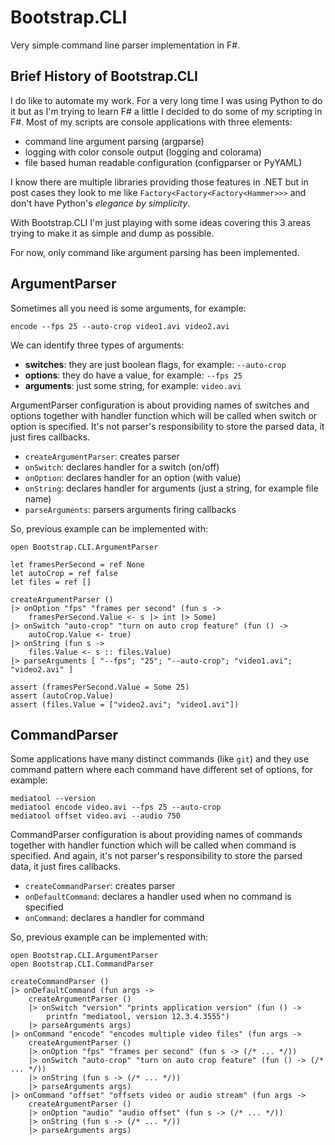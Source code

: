 Bootstrap.CLI
===

Very simple command line parser implementation in F#.

Brief History of Bootstrap.CLI
---
I do like to automate my work. For a very long time I was using Python to do it but as I'm trying to learn F# a little I decided to do some of my scripting in F#.
Most of my scripts are console applications with three elements:
 
* command line argument parsing (argparse)
* logging with color console output (logging and colorama)
* file based human readable configuration (configparser or PyYAML)

I know there are multiple libraries providing those features in .NET but in post cases they look to me like `Factory<Factory<Factory<Hammer>>>` and don't have Python's *elegance by simplicity*.

With Bootstrap.CLI I'm just playing with some ideas covering this 3 areas trying to make it as simple and dump as possible.

For now, only command like argument parsing has been implemented.

ArgumentParser
---
Sometimes all you need is some arguments, for example:

	encode --fps 25 --auto-crop video1.avi video2.avi 

We can identify three types of arguments:

* **switches**: they are just boolean flags, for example: `--auto-crop`
* **options**: they do have a value, for example: `--fps 25`
* **arguments**: just some string, for example: `video.avi` 

ArgumentParser configuration is about providing names of switches and options together with handler function which will be called when switch or option is specified. It's not parser's responsibility to store the parsed data, it just fires callbacks.

* `createArgumentParser`: creates parser
* `onSwitch`: declares handler for a switch (on/off)
* `onOption`: declares handler for an option (with value)
* `onString`: declares handler for arguments (just a string, for example file name)
* `parseArguments`: parsers arguments firing callbacks  

So, previous example can be implemented with:  
 
	open Bootstrap.CLI.ArgumentParser 

    let framesPerSecond = ref None
    let autoCrop = ref false
    let files = ref []

    createArgumentParser ()
    |> onOption "fps" "frames per second" (fun s -> 
        framesPerSecond.Value <- s |> int |> Some)
    |> onSwitch "auto-crop" "turn on auto crop feature" (fun () ->
        autoCrop.Value <- true)
    |> onString (fun s ->
        files.Value <- s :: files.Value)
    |> parseArguments [ "--fps"; "25"; "--auto-crop"; "video1.avi"; "video2.avi" ]

    assert (framesPerSecond.Value = Some 25)
    assert (autoCrop.Value)
    assert (files.Value = ["video2.avi"; "video1.avi"])

CommandParser
---
Some applications have many distinct commands (like `git`) and they use command pattern where each command have different set of options, for example:

	mediatool --version
	mediatool encode video.avi --fps 25 --auto-crop
	mediatool offset video.avi --audio 750

CommandParser configuration is about providing names of commands together with handler function which will be called when command is specified. And again, it's not parser's responsibility to store the parsed data, it just fires callbacks.

* `createCommandParser`: creates parser
* `onDefaultCommand`: declares a handler used when no command is specified
* `onCommand`: declares a handler for command

So, previous example can be implemented with:

	open Bootstrap.CLI.ArgumentParser 
	open Bootstrap.CLI.CommandParser 

    createCommandParser ()
	|> onDefaultCommand (fun args ->
		createArgumentParser ()
		|> onSwitch "version" "prints application version" (fun () ->
			printfn "mediatool, version 12.3.4.3555")
		|> parseArguments args)
	|> onCommand "encode" "encodes multiple video files" (fun args ->
	    createArgumentParser ()
	    |> onOption "fps" "frames per second" (fun s -> (/* ... */))
	    |> onSwitch "auto-crop" "turn on auto crop feature" (fun () -> (/* ... */))
	    |> onString (fun s -> (/* ... */))
	    |> parseArguments args)
	|> onCommand "offset" "offsets video or audio stream" (fun args ->
	    createArgumentParser ()
	    |> onOption "audio" "audio offset" (fun s -> (/* ... */))
	    |> onString (fun s -> (/* ... */))
	    |> parseArguments args)

